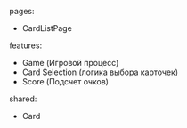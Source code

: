pages:

- CardListPage

features:

- Game (Игровой процесс)
- Card Selection (логика выбора карточек)
- Score (Подсчет очков)

shared:

- Card
